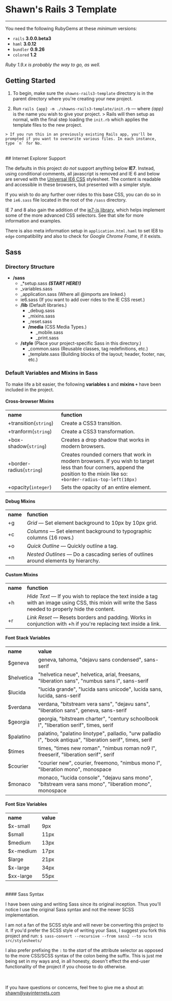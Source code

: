 # Shawn's Rails 3 Template
***

You need the following RubyGems at these *minimum* versions:

  * `rails` **3.0.0.beta3**
  * `haml` **3.0.12**
  * `bundler` **0.9.26**
  * `colored` **1.2**
    
_Ruby 1.9.x is probably the way to go, as well._  

## Getting Started

  1. To begin, make sure the `shawns-rails3-template` directory is in the parent directory where you're creating your new project.

  2. Run `rails {app} -m ./shawns-rails3-template/init.rb` &mdash; where _{app}_ is the name you wish to give your project.
    > Rails will then setup as normal, with the final step loading the `init.rb` which applies the template files to the new project.
    
    > If you run this in an previously existing Rails app, you'll be prompted if you want to overwrite various files. In each instance, type `n` for No.

<br>
## Internet Explorer Support

The defaults in this project _do not_ support anything below **IE7**. Instead, using conditional
comments, all javascript is removed and IE 6 and below are served with the [Universal IE6 CSS](http://code.google.com/p/universal-ie6-css/)
stylesheet. The content is readable and accessible in these browsers, but presented with a simpler style.

If you wish to do any further over rides to this base CSS, you can do so in the `ie6.sass` file located in the root of the `/sass` directory.

IE 7 and 8 also gain the addition of the [ie7-js library](http://code.google.com/p/ie7-js/), which helps implement some of the more advanced CSS selectors.
See that site for more information and examples.

There is also meta information setup in `application.html.haml` to set IE8 to `edge` compatibility and also to check for _Google Chrome Frame_, if it exists.

## Sass

### Directory Structure
  * **/sass**
    * \_\*setup.sass **_(START HERE!)_**
    * \_variables.sass
    * \_application.sass (Where all @imports are linked.)
    * ie6.sass (If you want to add over rides to the IE CSS reset.)
    * **/lib** (Default libraries.)
        * \_debug.sass
        * \_mixins.sass
        * \_reset.sass
        * **/media** (CSS Media Types.)
            * \_mobile.sass
            * \_print.sass
    * **/style** (Place your project-specific Sass in this directory.)
       * \_common.sass (Reusable classes, tag redefinitions, etc.)
       * \_template.sass (Building blocks of the layout; header, footer, nav, etc.)



### Default Variables and Mixins in Sass

To make life a bit easier, the following **variables `$`** and **mixins `+`** have been included in the project.

#### Cross-browser Mixins

<table>
  <tr>
    <th align="left">name</th>
    <th align="left">function</th>
  </tr>
  <tr>
    <td>+transition(<code>string</code>)</td>
    <td>Create a CSS3 transition.</td>
  </tr>
  <tr>
    <td>+tranform(<code>string</code>)</td>
    <td>Create a CSS3 transformation.</td>
  </tr>
  <tr>
    <td>+box-shadow(<code>string</code>)</td>
    <td>Creates a drop shadow that works in modern browsers.</td>
  </tr>
  <tr>
    <td>+border-radius(<code>string</code>)</td>
    <td>
        Creates rounded corners that work in modern browsers.
        If you wish to target less than four corners, append the position to the mixin like so:
        <br>
        <code>+border-radius-top-left(10px)</code>
    </td>
  <tr>
    <td>+opacity(<code>integer</code>)</td>
    <td>Sets the opacity of an entire element.</td>
  </tr>
  </tr>
</table>

#### Debug Mixins

<table>
  <tr>
    <th align="left">name</th>
    <th align="left">function</th>
  </tr>
  <tr>
    <td>+g</td>
    <td><em>Grid</em> &mdash; Set element background to 10px by 10px grid.</td>
  </tr>
  <tr>
    <td>+c</td>
    <td><em>Columns</em> &mdash; Set element background to typographic columns (16 rows.)</td>
  </tr>
  <tr>
    <td>+o</td>
    <td><em>Quick Outline</em> &mdash; Quickly outline a tag.</td>
  </tr>
  <tr>
    <td>+n</td>
    <td><em>Nested Outlines</em> &mdash; Do a cascading series of outlines around elements by hierarchy.</td>
  </tr>
</table>

#### Custom Mixins
<table>
  <tr>
    <th align="left">name</th>
    <th align="left">function</th>
  </tr>
  <tr>
    <td>+h</td>
    <td><em>Hide Text</em> &mdash; If you wish to replace the text inside a tag with an image using CSS, this mixin will write the Sass needed to properly hide the content.</td>
  </tr>
  <tr>
    <td>+r</td>
    <td><em>Link Reset</em> &mdash; Resets borders and padding. Works in conjunction with +h if you're replacing text inside a link.</td>
  </tr>
</table>

#### Font Stack Variables
<table>
  <tr>
    <th align="left">name</th>
    <th align="left">value</th>
  </tr>
  <tr>
    <td>$geneva</td>
    <td>geneva, tahoma, "dejavu sans condensed", sans-serif</td>
  </tr>
  <tr>
    <td>$helvetica</td>
    <td>"helvetica neue", helvetica, arial, freesans, "liberation sans", "numbus sans l", sans-serif</td>
  </tr>
  <tr>
    <td>$lucida</td>
    <td>"lucida grande", "lucida sans unicode", lucida sans, lucida, sans-serif</td>
  </tr>
  <tr>
    <td>$verdana </td>
    <td>verdana, "bitstream vera sans", "dejavu sans", "liberation sans", geneva, sans-serif</td>
  </tr>
  <tr>
    <td>$georgia </td>
    <td>georgia, "bitstream charter", "century schoolbook l", "liberation serif", times, serif</td>
  </tr>
  <tr>
    <td>$palatino </td>
    <td>palatino, "palatino linotype", palladio, "urw palladio l", "book antiqua", "liberation serif", times, serif</td>
  </tr>
  <tr>
    <td>$times </td>
    <td>times, "times new roman", "nimbus roman no9 l", freeserif, "liberation serif", serif</td>
  </tr>
  <tr>
    <td>$courier </td>
    <td>"courier new", courier, freemono, "nimbus mono l", "liberation mono", monospace</td>
  </tr>
  <tr>
    <td>$monaco </td>
    <td>monaco, "lucida console", "dejavu sans mono", "bitstream vera sans mono", "liberation mono", monospace</td>
  </tr>
</table>

#### Font Size Variables
<table>
  <tr>
    <th align="left">name</th>
    <th align="left">value</th>
  </tr>
  <tr>
    <td>$x-small</td>
    <td>9px</td>
  </tr>
   <tr>
    <td>$small</td>
    <td>11px</td>
  </tr>
   <tr>
    <td>$medium</td>
    <td>13px</td>
  </tr>
   <tr>
    <td>$x-medium</td>
    <td>17px</td>
  </tr>
   <tr>
    <td>$large</td>
    <td>21px</td>
  </tr>
   <tr>
    <td>$x-large</td>
    <td>34px</td>
  </tr>
  <tr>
    <td>$xx-large</td>
    <td>55px</td>
  </tr>
</table>
<br>
#### Sass Syntax

I have been using and writing Sass since its original inception. Thus you'll notice I use the original Sass syntax and not the newer SCSS implementation.

I am not a fan of the SCSS style and will never be converting this project to it. If you'd prefer the SCSS style of writing your Sass, I suggest you
fork this project and run: `$ sass-convert --recursive --from sass2 --to scss src/stylesheets/`

I also prefer prefixing the `:` to the _start_ of the attribute selector as opposed to the more CSS/SCSS syntax of the colon being the suffix.
This is just me being set in my ways and, in all honesty, doesn't effect the end-user functionality of the project if you choose to do otherwise.

<br><br>
If you have questions or concerns, feel free to give me a shout at:
[shawn@yayinternets.com](mailto:shawn@yayinternets.com)